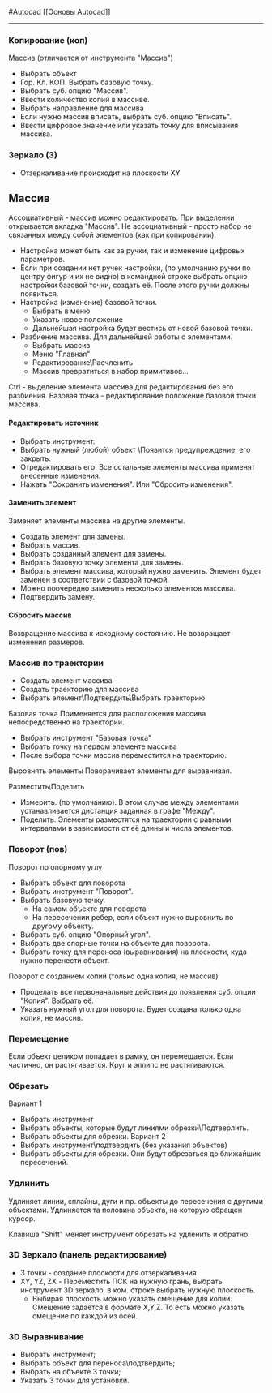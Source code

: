 #Autocad 
[[Основы Autocad]]
___________
### Копирование (коп)
Массив (отличается от инструмента "Массив")
- Выбрать объект
- Гор. Кл. КОП. Выбрать базовую точку.
- Выбрать суб. опцию "Массив".
- Ввести количество копий в массиве.
- Выбрать направление для массива
- Если нужно массив вписать, выбрать суб. опцию "Вписать".
- Ввести цифровое значение или указать точку для вписывания массива.

### Зеркало (З)
- Отзеркаливание происходит на плоскости XY

## Массив
Ассоциативный - массив можно редактировать. При выделении открывается вкладка "Массив".
Не ассоциативный - просто набор не связанных между собой элементов (как при копировании).
- Настройка может быть как за ручки, так и изменение цифровых параметров.
- Если при создании нет ручек настройки, (по умолчанию ручки по центру фигур и их не видно) в командной строке выбрать опцию настройки базовой точки, создать её. После этого ручки должны появиться.
- Настройка (изменение) базовой точки.
	- Выбрать в меню
	- Указать новое положение
	- Дальнейшая настройка будет вестись от новой базовой точки.
- Разбиение массива. Для дальнейшей работы с элементами.
	- Выбрать массив
	- Меню "Главная"
	- Редактирование\Расчленить
	- Массив превратиться в набор примитивов...

Ctrl - выделение элемента массива для редактирования без его разбиения.
Базовая точка - редактирование положение базовой точки массива.

#### Редактировать источник
- Выбрать инструмент.
- Выбрать нужный (любой) объект \Появится предупреждение, его закрыть.
- Отредактировать его. Все остальные элементы массива применят внесенные изменения.
- Нажать "Сохранить изменения". Или "Сбросить изменения".
#### Заменить элемент
Заменяет элементы массива на другие элементы.
- Создать элемент для замены.
- Выбрать массив.
- Выбрать созданный элемент для замены.
- Выбрать базовую точку элемента для замены.
- Выбрать элемент массива, который нужно заменить. Элемент будет заменен в соответствии с базовой точкой.
- Можно поочередно заменить несколько элементов массива.
- Подтвердить замену.
#### Сбросить массив
Возвращение массива к исходному состоянию. Не возвращает изменения размеров.

### Массив по траектории
- Создать элемент массива
- Создать траекторию для массива
- Выбрать элемент\Подтвердить\Выбрать траекторию

Базовая точка
Применяется для расположения массива непосредственно на траектории.
- Выбрать инструмент "Базовая точка"
- Выбрать точку на первом элементе массива
- После выбора точки массив переместится на траекторию.

Выровнять элементы
Поворачивает элементы для выравнивая.

Разместить\Поделить
- Измерить. (по умолчанию). В этом случае между элементами устанавливается дистанция заданная в графе "Между".
- Поделить. Элементы разместятся на траектории с равными интервалами в зависимости от её длины и числа элементов.


### Поворот (пов)
Поворот по опорному углу
- Выбрать объект для поворота
- Выбрать инструмент "Поворот".
- Выбрать базовую точку.
	- На самом объекте для поворота
	- На пересечении ребер, если объект нужно выровнить по другому объекту.
- Выбрать суб. опцию "Опорный угол".
- Выбрать две опорные точки на объекте для поворота.
- Выбрать точку для переноса (выравнивания) на плоскости, куда нужно перенести объект.

Поворот с созданием копий (только одна копия, не массив)
- Проделать все первоначальные действия до появления суб. опции "Копия". Выбрать её.
- Указать нужный угол для поворота. Будет создана только одна копия, не массив.

### Перемещение
Если объект целиком попадает в рамку, он перемещается. Если частично, он растягивается. 
Круг и эллипс не растягиваются.

### Обрезать
Вариант 1
- Выбрать инструмент
- Выбрать объекты, которые будут линиями обрезки\Подтверлить.
- Выбрать объекты для обрезки.
Вариант 2
- Выбрать инструмент\подтвердить (без указания объектов)
- Выбрать объекты для обрезки. Они будут обрезаться до ближайших пересечений.

### Удлинить
Удлиняет линии, сплайны, дуги и пр. объекты до пересечения с другими объектами. 
Удлиняется та половина объекта, на которую обращен курсор.

Клавиша "Shift" меняет инструмент обрезать на удленить и обратно. 
### 3D Зеркало (панель редактирование)
- 3 точки - создание плоскости для отзеркаливания
- XY, YZ, ZX - Переместить ПСК на нужную грань, выбрать инструмент 3D зеркало, в ком. строке выбрать нужную плоскость. 
	- Выбирая плоскость можно указать смещение для копии. Смещение задается в формате X,Y,Z. То есть можно указать смещение по каждой из осей.

### 3D Выравнивание
- Выбрать инструмент;
- Выбрать объект для переноса\подтвердить;
- Выбрать на объекте 3 точки;
- Указать 3 точки для установки.